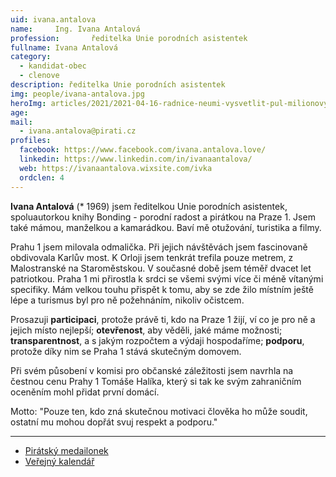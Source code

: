 ```yaml
---
uid: ivana.antalova
name:     Ing. Ivana Antalová
profession:       ředitelka Unie porodních asistentek
fullname: Ivana Antalová
category:
  - kandidat-obec
  - clenove
description: ředitelka Unie porodních asistentek
img: people/ivana-antalova.jpg
heroImg: articles/2021/2021-04-16-radnice-neumi-vysvetlit-pul-milionovy-pro-valentu.jpg
age: 
mail:
  - ivana.antalova@pirati.cz
profiles:
  facebook: https://www.facebook.com/ivana.antalova.love/ 
  linkedin: https://www.linkedin.com/in/ivanaantalova/
  web: https://ivanaantalova.wixsite.com/ivka
  ordclen: 4
---
```

**Ivana Antalová** (* 1969) jsem ředitelkou Unie porodních asistentek, spoluautorkou knihy Bonding - porodní radost a pirátkou na Praze 1. Jsem také mámou, manželkou a kamarádkou. Baví mě otužování, turistika a filmy. 

Prahu 1 jsem milovala odmalička. Při jejich návštěvách jsem fascinovaně obdivovala Karlův most. K Orloji jsem tenkrát trefila pouze metrem, z Malostranské na Staroměstskou. V současné době jsem téměř dvacet let patriotkou. Praha 1 mi přirostla k srdci se všemi svými více či méně vítanými specifiky. Mám velkou touhu přispět k tomu, aby se zde žilo místním ještě lépe a turismus byl pro ně požehnáním, nikoliv očistcem.

Prosazuji
**participaci**, protože právě ti, kdo na Praze 1 žijí, ví co je pro ně a jejich místo nejlepší;
**otevřenost**, aby věděli, jaké máme možnosti;
**transparentnost**, a s jakým rozpočtem a výdaji hospodaříme;
**podporu**, protože díky nim se Praha 1 stává skutečným domovem.

Při svém působení v komisi pro občanské záležitosti jsem navrhla na čestnou cenu Prahy 1 Tomáše Halíka, který si tak ke svým zahraničním oceněním mohl přidat první domácí.

Motto: 
"Pouze ten, kdo zná skutečnou motivaci člověka ho může soudit, ostatní mu mohou dopřát svuj respekt a podporu."

---
* [Pirátský medailonek](https://lide.pirati.cz/profil/3099/)
* [Veřejný kalendář](https://calendar.google.com/calendar/u/2?cid=cGlyYXRrYS5hbnRhbG92YUBnbWFpbC5jb20)
